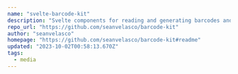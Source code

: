 ```yaml
---
name: "svelte-barcode-kit"
description: "Svelte components for reading and generating barcodes and QR codes"
repo_url: "https://github.com/seanvelasco/barcode-kit"
author: "seanvelasco"
homepage: "https://github.com/seanvelasco/barcode-kit#readme"
updated: "2023-10-02T00:58:13.670Z"
tags: 
  - media
---
```

